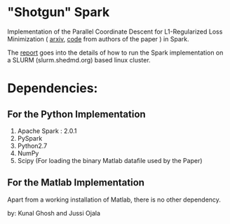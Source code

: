 # "Shotgun" Spark
Implementation of the Parallel Coordinate Descent for L1-Regularized Loss Minimization ( [arxiv](https://arxiv.org/abs/1105.5379),   [code](https://github.com/akyrola/shotgun) from authors of the paper ) in Spark.

The [report](https://github.com/kunalghosh/Shotgun-Spark/blob/master/report/Report_final.pdf) goes into the details of how to run the Spark implementation on a SLURM (slurm.shedmd.org) based linux cluster.

# Dependencies:
## For the Python Implementation
  1. Apache Spark : 2.0.1
  2. PySpark
  3. Python2.7
  4. NumPy
  5. Scipy (For loading the binary Matlab datafile used by the Paper)
## For the Matlab Implementation
Apart from a working installation of Matlab, there is no other dependency.
  
by:
Kunal Ghosh and Jussi Ojala
